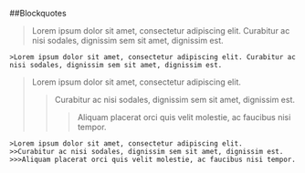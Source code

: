 ##Blockquotes  
>Lorem ipsum dolor sit amet, consectetur adipiscing elit. Curabitur ac nisi sodales, dignissim sem sit amet, dignissim est.  


    >Lorem ipsum dolor sit amet, consectetur adipiscing elit. Curabitur ac nisi sodales, dignissim sem sit amet, dignissim est.  
>Lorem ipsum dolor sit amet, consectetur adipiscing elit.
>>Curabitur ac nisi sodales, dignissim sem sit amet, dignissim est. 
>>>Aliquam placerat orci quis velit molestie, ac faucibus nisi tempor. 

    >Lorem ipsum dolor sit amet, consectetur adipiscing elit.
    >>Curabitur ac nisi sodales, dignissim sem sit amet, dignissim est. 
    >>>Aliquam placerat orci quis velit molestie, ac faucibus nisi tempor. 



